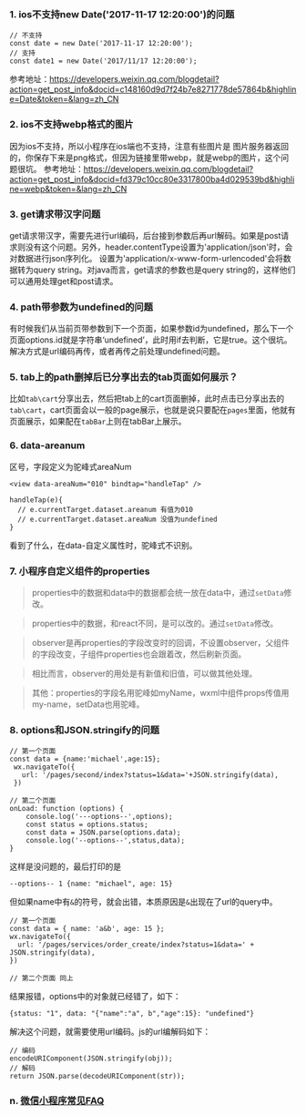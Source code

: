 ### 1. ios不支持new Date('2017-11-17 12:20:00')的问题
```
// 不支持
const date = new Date('2017-11-17 12:20:00');
// 支持
const date1 = new Date('2017/11/17 12:20:00');
```
参考地址：https://developers.weixin.qq.com/blogdetail?action=get_post_info&docid=c148160d9d7f24b7e8271778de57864b&highline=Date&token=&lang=zh_CN

### 2. ios不支持webp格式的图片
因为ios不支持，所以小程序在ios端也不支持，注意有些图片是 图片服务器返回的，你保存下来是png格式，但因为链接里带webp，就是webp的图片，这个问题很坑。
参考地址：https://developers.weixin.qq.com/blogdetail?action=get_post_info&docid=fd379c10cc80e3317800ba4d029539bd&highline=webp&token=&lang=zh_CN

### 3. get请求带汉字问题
get请求带汉字，需要先进行url编码，后台接到参数后再url解码。如果是post请求则没有这个问题。另外，header.contentType设置为'application/json'时，会对数据进行json序列化。
设置为'application/x-www-form-urlencoded'会将数据转为query string。对java而言，get请求的参数也是query string的，这样他们可以通用处理get和post请求。

### 4. path带参数为undefined的问题
有时候我们从当前页带参数到下一个页面，如果参数id为undefined，那么下一个页面options.id就是字符串‘undefined’，此时用if去判断，它是true。这个很坑。解决方式是url编码再传，或者再传之前处理undefined问题。

### 5. tab上的path删掉后已分享出去的tab页面如何展示？
比如`tab\cart`分享出去，然后把tab上的cart页面删掉，此时点击已分享出去的`tab\cart`，cart页面会以一般的page展示，也就是说只要配在`pages`里面，他就有页面展示，如果配在`tabBar`上则在tabBar上展示。

### 6. data-areanum
区号，字段定义为驼峰式areaNum
```
<view data-areaNum="010" bindtap="handleTap" />

handleTap(e){
  // e.currentTarget.dataset.areanum 有值为010
  // e.currentTarget.dataset.areaNum 没值为undefined
}
```
看到了什么，在data-自定义属性时，驼峰式不识别。

### 7. 小程序自定义组件的properties
> properties中的数据和data中的数据都会统一放在data中，通过`setData`修改。

> properties中的数据，和react不同，是可以改的。通过`setData`修改。

> observer是再properties的字段改变时的回调，不设置observer，父组件的字段改变，子组件properties也会跟着改，然后刷新页面。

> 相比而言，observer的用处是有新值和旧值，可以做其他处理。

> 其他：properties的字段名用驼峰如myName，wxml中组件props传值用my-name，setData也用驼峰。

### 8. options和JSON.stringify的问题
```
// 第一个页面
const data = {name:'michael',age:15};
 wx.navigateTo({
   url: '/pages/second/index?status=1&data='+JSON.stringify(data),
 })
```
```
// 第二个页面
onLoad: function (options) {
    console.log('---options--',options);
    const status = options.status;
    const data = JSON.parse(options.data);
    console.log('--options--',status,data);
}
```
这样是没问题的，最后打印的是
```
--options-- 1 {name: "michael", age: 15}
```

但如果name中有`&`的符号，就会出错，本质原因是`&`出现在了url的query中。
```
// 第一个页面
const data = { name: 'a&b', age: 15 };
wx.navigateTo({
  url: '/pages/services/order_create/index?status=1&data=' + JSON.stringify(data),
})
```
```
// 第二个页面 同上
```
结果报错，options中的对象就已经错了，如下：
```
{status: "1", data: "{"name":"a", b","age":15}: "undefined"}
```
解决这个问题，就需要使用url编码。js的url编解码如下：
```
// 编码
encodeURIComponent(JSON.stringify(obj));
// 解码
return JSON.parse(decodeURIComponent(str));
```


### n. [微信小程序常见FAQ](https://developers.weixin.qq.com/blogdetail?action=get_post_info&lang=zh_CN&token=&docid=2fcdb7794d48c59f7624f53e94d0ae22)
